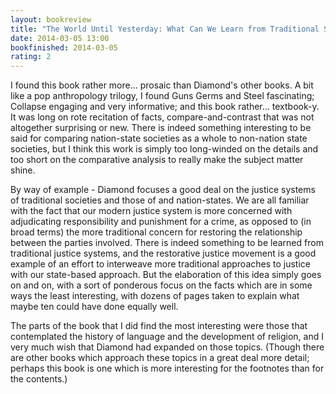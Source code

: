 ```yaml
---
layout: bookreview
title: "The World Until Yesterday: What Can We Learn from Traditional Societies?"
date: 2014-03-05 13:00
bookfinished: 2014-03-05
rating: 2
---
```


I found this book rather more... prosaic than Diamond's other books.  A bit like a pop anthropology trilogy, I found Guns Germs and Steel fascinating; Collapse engaging and very informative; and this book rather... textbook-y.  It was long on rote recitation of facts, compare-and-contrast that was not altogether surprising or new.  There is indeed something interesting to be said for comparing nation-state societies as a whole to non-nation state societies, but I think this work is simply too long-winded on the details and too short on the comparative analysis to really make the subject matter shine.



By way of example - Diamond focuses a good deal on the justice systems of traditional societies and those of and nation-states.  We are all familiar with the fact that our modern justice system is more concerned with adjudicating responsibility and punishment for a crime, as opposed to (in broad terms) the more traditional concern for restoring the relationship between the parties involved. There is indeed something to be learned from traditional justice systems, and the restorative justice movement is a good example of an effort to interweave more traditional approaches to justice with our state-based approach.  But the elaboration of this idea simply goes on and on, with a sort of ponderous focus on the facts which are in some ways the least interesting, with dozens of pages taken to explain what maybe ten could have done equally well.



The parts of the book that I did find the most interesting were those that contemplated the history of language and the development of religion, and I very much wish that Diamond had expanded on those topics.  (Though there are other books which approach these topics in a great deal more detail; perhaps this book is one which is more interesting for the footnotes than for the contents.)